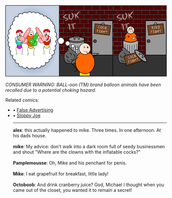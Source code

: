 <!--
.. title: False Advertising, Part II
.. slug: false-advertising-part-ii
.. date: 2009/05/30 00:00:00
.. tags: 
.. link: 
.. description: 
-->

<a href='false-advertising-part-ii.html' title='View comments'>
<img class='comic' src='../assets/comics/20090530.png' />
</a>

<em>CONSUMER WARNING: BALL-oon (TM) brand balloon animals have been recalled due to a potential choking hazard.</em>

<!-- TEASER_END -->
<div class='related'><span>Related comics:</span><ul class='inline'>
<li>&bull; <a href='false-advertising.html'>False Advertising</a></li>
<li>&bull; <a href='sloppy-joe.html'>Sloppy Joe</a></li>
</li>
<hr />

<div class='comments'>
<b>alex</b>: this actually happened to mike. Three times. In one afternoon. At his dads house. <br /><br />
<b>mike</b>: My advice: don't walk into a dark room full of seedy businessmen and shout "Where are the clowns with the inflatable cocks?"<br /><br />
<b>Pamplemousse</b>: Oh, Mike and his penchant for penis.<br /><br />
<b>Mike</b>: I eat grapefruit for breakfast, little lady!<br /><br />
<b>Octoboob</b>: And drink cranberry juice? God, Michael I thought when you came out of the closet, you wanted it to remain a secret!<br /><br />
</div>


